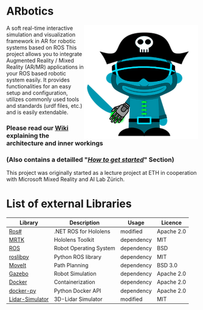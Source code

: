

# ARbotics
<img align="right" src="https://github.com/EricVoll/ARbotics/blob/master/Docs/Logo.png" alt="Logo" width="300" height="300"/>

A soft real-time interactive simulation and visualization framework in AR for robotic systems based on ROS
This project allows you to integrate Augmented Reality / Mixed Reality (AR/MR) applications in your ROS based robotic system easily. 
It provides functionalities for an easy setup and configuration, utilizes commonly used tools and standards (urdf files, etc.) and is easily extendable.

### Please read our [Wiki](https://github.com/EricVoll/ARbotics/wiki/Project-Architecture-and-Overview) explaining the architecture and inner workings 
### (Also contains a detailled "_[How to get started](https://github.com/EricVoll/ARbotics/wiki/How-to-get-started)_" Section)

This project was originally started as a lecture project at ETH in cooperation with Microsoft Mixed Reality and AI Lab Zürich.

# List of external Libraries
| Library  | Description  | Usage  | Licence
|---|---|---|---|
| [Ros#](https://github.com/siemens/ros-sharp) | .NET ROS for Hololens | modified | Apache 2.0 | 
| [MRTK](https://github.com/Microsoft/MixedRealityToolkit-Unity) | Hololens Toolkit | dependency | MIT
| [ROS](https://www.ros.org/) | Robot Operating System |dependency | BSD |
| [roslibpy](https://roslibpy.readthedocs.io/en/latest/) | Python ROS library |dependency | MIT |
| [MoveIt](https://moveit.ros.org/) | Path Planning | dependency | BSD 3.0
| [Gazebo](http://gazebosim.org/) | Robot Simulation | dependency | Apache 2.0 | 
| [Docker](https://www.docker.com/) | Containerization | dependency | Apache 2.0 |
| [docker-py](https://docker-py.readthedocs.io/en/stable/index.html) | Python Docker API | dependency | Apache 2.0 |
| [Lidar-Simulator](https://github.com/ptibom/Lidar-Simulator) | 3D-Lidar Simulator | modified | MIT |
